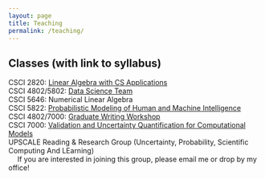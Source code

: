 ```yaml
---
layout: page
title: Teaching
permalink: /teaching/
---
```


## Classes (with link to syllabus)
CSCI 2820: [Linear Algebra with CS Applications](syllabus-2820.pdf)  
CSCI 4802/5802: [Data Science Team](syllabus-ds.pdf)  
CSCI 5646: Numerical Linear Algebra  
CSCI 5822: [Probabilistic Modeling of Human and Machine Intelligence](syllabus-5822.pdf)  
CSCI 4802/7000: [Graduate Writing Workshop](syllabus-writing.pdf)  
CSCI 7000: [Validation and Uncertainty Quantification for Computational Models](syllabus-7000.pdf)  
UPSCALE Reading & Research Group (Uncertainty, Probability, Scientific Computing And LEarning)  
  &emsp; If you are interested in joining this group, please email me or drop by my office!
